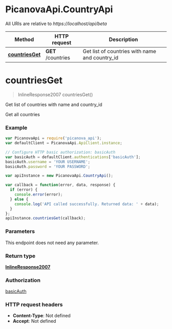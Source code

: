 # PicanovaApi.CountryApi

All URIs are relative to *https://localhost/api/beta*

Method | HTTP request | Description
------------- | ------------- | -------------
[**countriesGet**](CountryApi.md#countriesGet) | **GET** /countries | Get list of countries with name and country_id


<a name="countriesGet"></a>
# **countriesGet**
> InlineResponse2007 countriesGet()

Get list of countries with name and country_id

Get all countries

### Example
```javascript
var PicanovaApi = require('picanova_api');
var defaultClient = PicanovaApi.ApiClient.instance;

// Configure HTTP basic authorization: basicAuth
var basicAuth = defaultClient.authentications['basicAuth'];
basicAuth.username = 'YOUR USERNAME';
basicAuth.password = 'YOUR PASSWORD';

var apiInstance = new PicanovaApi.CountryApi();

var callback = function(error, data, response) {
  if (error) {
    console.error(error);
  } else {
    console.log('API called successfully. Returned data: ' + data);
  }
};
apiInstance.countriesGet(callback);
```

### Parameters
This endpoint does not need any parameter.

### Return type

[**InlineResponse2007**](InlineResponse2007.md)

### Authorization

[basicAuth](../README.md#basicAuth)

### HTTP request headers

 - **Content-Type**: Not defined
 - **Accept**: Not defined

